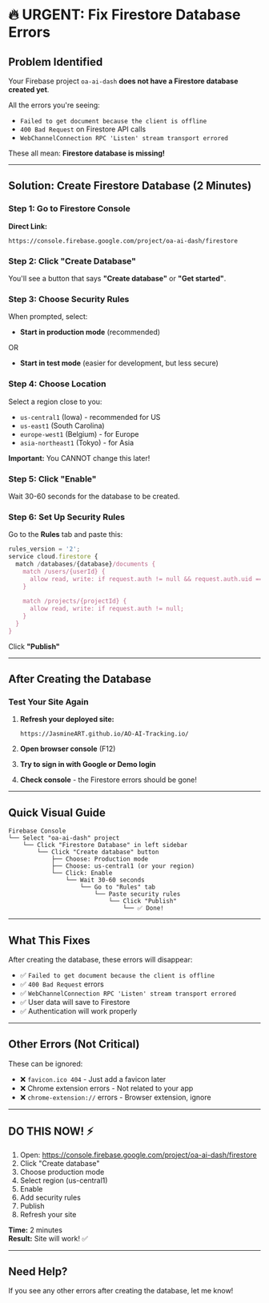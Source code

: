 # 🔥 URGENT: Fix Firestore Database Errors

## Problem Identified

Your Firebase project `oa-ai-dash` **does not have a Firestore database created yet**.

All the errors you're seeing:
- `Failed to get document because the client is offline`
- `400 Bad Request` on Firestore API calls
- `WebChannelConnection RPC 'Listen' stream transport errored`

These all mean: **Firestore database is missing!**

---

## Solution: Create Firestore Database (2 Minutes)

### Step 1: Go to Firestore Console

**Direct Link:**
```
https://console.firebase.google.com/project/oa-ai-dash/firestore
```

### Step 2: Click "Create Database"

You'll see a button that says **"Create database"** or **"Get started"**.

### Step 3: Choose Security Rules

When prompted, select:
- **Start in production mode** (recommended)

OR

- **Start in test mode** (easier for development, but less secure)

### Step 4: Choose Location

Select a region close to you:
- `us-central1` (Iowa) - recommended for US
- `us-east1` (South Carolina)
- `europe-west1` (Belgium) - for Europe
- `asia-northeast1` (Tokyo) - for Asia

**Important:** You CANNOT change this later!

### Step 5: Click "Enable"

Wait 30-60 seconds for the database to be created.

### Step 6: Set Up Security Rules

Go to the **Rules** tab and paste this:

```javascript
rules_version = '2';
service cloud.firestore {
  match /databases/{database}/documents {
    match /users/{userId} {
      allow read, write: if request.auth != null && request.auth.uid == userId;
    }
    
    match /projects/{projectId} {
      allow read, write: if request.auth != null;
    }
  }
}
```

Click **"Publish"**

---

## After Creating the Database

### Test Your Site Again

1. **Refresh your deployed site:**
   ```
   https://JasmineART.github.io/AO-AI-Tracking.io/
   ```

2. **Open browser console** (F12)

3. **Try to sign in with Google or Demo login**

4. **Check console** - the Firestore errors should be gone!

---

## Quick Visual Guide

```
Firebase Console
└── Select "oa-ai-dash" project
    └── Click "Firestore Database" in left sidebar
        └── Click "Create database" button
            ├── Choose: Production mode
            ├── Choose: us-central1 (or your region)
            └── Click: Enable
                └── Wait 30-60 seconds
                    └── Go to "Rules" tab
                        └── Paste security rules
                            └── Click "Publish"
                                └── ✅ Done!
```

---

## What This Fixes

After creating the database, these errors will disappear:
- ✅ `Failed to get document because the client is offline`
- ✅ `400 Bad Request` errors
- ✅ `WebChannelConnection RPC 'Listen' stream transport errored`
- ✅ User data will save to Firestore
- ✅ Authentication will work properly

---

## Other Errors (Not Critical)

These can be ignored:
- ❌ `favicon.ico 404` - Just add a favicon later
- ❌ Chrome extension errors - Not related to your app
- ❌ `chrome-extension://` errors - Browser extension, ignore

---

## DO THIS NOW! ⚡

1. Open: https://console.firebase.google.com/project/oa-ai-dash/firestore
2. Click "Create database"
3. Choose production mode
4. Select region (us-central1)
5. Enable
6. Add security rules
7. Publish
8. Refresh your site

**Time:** 2 minutes  
**Result:** Site will work! ✅

---

## Need Help?

If you see any other errors after creating the database, let me know!
